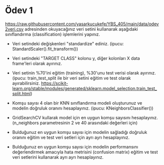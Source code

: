 # Ödev 1

https://raw.githubusercontent.com/yasarkucukefe/YBS_405/main/data/odev2veri.csv adresinden okuyacağınız veri setini kullanarak aşağıdaki sınıflandırma (classification) işlemlerini yapınız.

- Veri setindeki değişkenleri "standardize" ediniz. (ipucu: StandardScaler().fit_transform())
- Veri setindeki "TARGET CLASS" kolonu y, diğer kolonları X data frame'leri olarak ayırınız.
- Veri setinin %70'ini eğitim (training), %30'unu test verisi olarak ayırınız. (ipucu: train_test_split ile bir veri setini eğitim ve test olarak ayırabilirsiniz. https://scikit-learn.org/stable/modules/generated/sklearn.model_selection.train_test_split.html)
- Komşu sayısı 4 olan bir KNN sınıflandırma modeli oluşturunuz ve modelin doğruluk oranını hesaplayınız. (ipucu: KNeighborsClassifier())
- GridSearchCV kullarak model için en uygun komşu sayısını hesaplayınız. (n_neighbors parametresinin 2 ve 40 arasındaki değerleri için)
- Bulduğunuz en uygun komşu sayısı için modelin sağladığı doğruluk oranını eğitim ve test veri setleri için ayrı ayrı hesaplayınız.

- Bulduğunuz en uygun komşu sayısı için modelin performansını değerlendirmek amacıyla hata metrisini (confusion matrix) eğitim ve test veri setlerini kullanarak ayrı ayrı hesaplayınız.